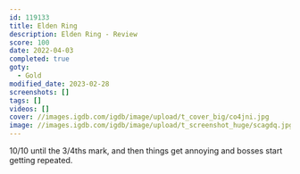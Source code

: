 ```yaml
---
id: 119133
title: Elden Ring
description: Elden Ring - Review
score: 100
date: 2022-04-03
completed: true
goty:
  - Gold
modified_date: 2023-02-28
screenshots: []
tags: []
videos: []
cover: //images.igdb.com/igdb/image/upload/t_cover_big/co4jni.jpg
image: //images.igdb.com/igdb/image/upload/t_screenshot_huge/scagdq.jpg
---
```

10/10 until the 3/4ths mark, and then things get annoying and bosses start getting repeated.